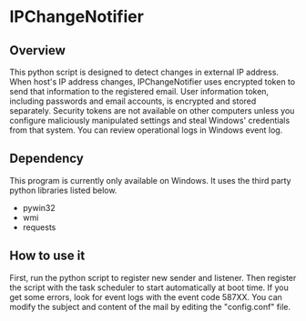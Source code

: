 # IPChangeNotifier
## Overview
This python script is designed to detect changes in external IP address. When host's IP address changes, IPChangeNotifier uses encrypted token to send that information to the registered email. User information token, including passwords and email accounts, is encrypted and stored separately. Security tokens are not available on other computers unless you configure maliciously manipulated settings and steal Windows' credentials from that system. You can review operational logs in Windows event log.

## Dependency
This program is currently only available on Windows. It uses the third party python libraries listed below. 
- pywin32
- wmi
- requests

## How to use it
First, run the python script to register new sender and listener. Then register the script with the task scheduler to start automatically at boot time. If you get some errors, look for event logs with the event code 587XX. You can modify the subject and content of the mail by editing the "config.conf" file.
